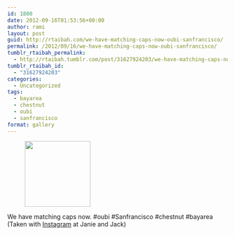 ```yaml
---
id: 1800
date: 2012-09-16T01:53:56+00:00
author: rami
layout: post
guid: http://rtaibah.com/we-have-matching-caps-now-oubi-sanfrancisco/
permalink: /2012/09/16/we-have-matching-caps-now-oubi-sanfrancisco/
tumblr_rtaibah_permalink:
  - http://rtaibah.tumblr.com/post/31627924203/we-have-matching-caps-now-oubi-sanfrancisco
tumblr_rtaibah_id:
  - "31627924203"
categories:
  - Uncategorized
tags:
  - bayarea
  - chestnut
  - oubi
  - sanfrancisco
format: gallery
---
```

<div id='gallery-78' class='gallery galleryid-1800 gallery-columns-3 gallery-size-thumbnail'>
  <figure class='gallery-item'> 
  
  <div class='gallery-icon landscape'>
    <a href='http://139.59.20.41/2012/09/16/we-have-matching-caps-now-oubi-sanfrancisco/attachment/1801/'><img width="150" height="150" src="http://139.59.20.41/wp-content/uploads/2012/09/tumblr_maf6lx4NtQ1qb4qlko1_1280-150x150.jpg" class="attachment-thumbnail size-thumbnail" alt="" srcset="http://139.59.20.41/wp-content/uploads/2012/09/tumblr_maf6lx4NtQ1qb4qlko1_1280-150x150.jpg 150w, http://139.59.20.41/wp-content/uploads/2012/09/tumblr_maf6lx4NtQ1qb4qlko1_1280-300x300.jpg 300w, http://139.59.20.41/wp-content/uploads/2012/09/tumblr_maf6lx4NtQ1qb4qlko1_1280-100x100.jpg 100w, http://139.59.20.41/wp-content/uploads/2012/09/tumblr_maf6lx4NtQ1qb4qlko1_1280.jpg 612w" sizes="100vw" /></a>
  </div></figure>
</div>

We have matching caps now. #oubi #Sanfrancisco #chestnut #bayarea (Taken with [Instagram](http://instagram.com) at Janie and Jack)